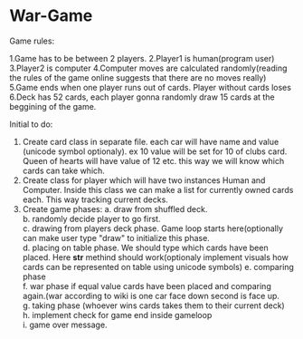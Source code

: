 # War-Game
Game rules:

1.Game has to be between 2 players. 
2.Player1 is human(program user)
3.Player2 is computer
4.Computer moves are calculated randomly(reading the rules of the game online suggests that there are no moves really)
5.Game ends when one player runs out of cards. Player without cards loses
6.Deck has 52 cards, each player gonna randomly draw 15 cards at the beggining of the game. 


Initial to do:

1. Create card class in separate file. each car will have name and value (unicode symbol optionaly). ex 10 value will be set for 10 of clubs card. Queen of hearts will have value of 12 etc. this way we will know which cards can take which.
2. Create class for player which will have two instances Human and Computer. Inside this class we can make a list for currently owned cards each. This way tracking current decks. 
3. Create game phases:
   a. draw from shuffled deck.<br>
   b. randomly decide player to go first.<br>
   c. drawing from players deck phase. Game loop starts here(optionally can make user type "draw" to initialize this         phase.<br>
   d. placing on table phase. We should type which cards have been placed. Here __str__ methind should work(optionaly        implement visuals how cards can be represented on table using unicode symbols)
   e. comparing phase<br>
   f. war phase if equal value cards have been placed and comparing again.(war according to wiki is one car face down        second is face up.<br>
   g. taking phase (whoever wins cards takes them to their current deck)<br>
   h. implement check for game end inside gameloop<br>
   i. game over message.<br>
   
   
   
